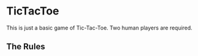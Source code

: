 # TicTacToe

This is just a basic game of Tic-Tac-Toe. Two human players are required. 

## The Rules
